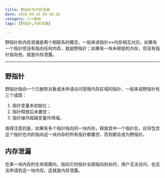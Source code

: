 ```yaml
---
title: 野指针与内存泄漏
date: 2016-04-25 09:36:10
category: C++基础
tags: [野指针,内存泄漏]

---
```


野指针和内存泄漏是两个相联系的概念，一般来讲指针<->内存相互对应，如果有一个指针但没有指向任何内存，就是野指针；如果有一块未释放的内存，但没有指针指向他，就是内存泄露。

---

## 野指针

野指针指向一个已删除对象或未申请访问受限内存区域的指针，一般来说野指针有三个成因：
1. 指针变量未初始化；
2. 指针释放后未置空；
3. 指针操作超越变量作用域。

值得注意的是，如果有多个指针指向同一块内存，释放其中一个指针后，应将包含这个指针在内的指向这一块内存的所有指针都置空，否则都会成为野指针。

## 内存泄漏

在某一块内存的生命周期内，指向它的指针全部指向别处时，用户无法访问，也无法申请到这一块内存。这就是内存泄露。
